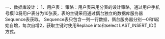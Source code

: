 一、数据库设计：
    1、用户表：
        策略：用户表采用分表的设计策略，通过用户手机号模10将用户表分为10张表，表的主键采用通过俩台独立的数据库服务器Sequence表获取。
            Sequence表只包含一列一行数据，俩台服务器分别一0和1起始自增，每次自增2，获取主键时使用Replace into和select LAST_INSERT_ID()方式。